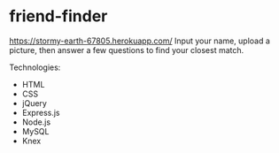 # friend-finder
https://stormy-earth-67805.herokuapp.com/
Input your name, upload a picture, then answer a few questions to find your closest match.

Technologies: 
- HTML
- CSS 
- jQuery
- Express.js
- Node.js
- MySQL
- Knex
